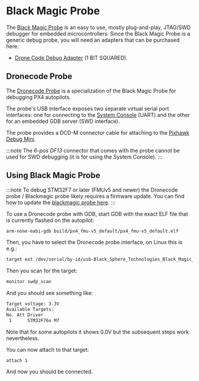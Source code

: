 # Black Magic Probe


The [Black Magic Probe](https://black-magic.org) is an easy to use, mostly plug-and-play, JTAG/SWD debugger for embedded microcontrollers.
Since the Black Magic Probe is a generic debug probe, you will need an adapters that can be purchased here:

- [Drone Code Debug Adapter](https://1bitsquared.com/products/drone-code-debug-adapter) (1 BIT SQUARED).


## Dronecode Probe

The [Dronecode Probe](https://kb.zubax.com/display/MAINKB/Dronecode+Probe+documentation) is a specialization of the Black Magic Probe for debugging PX4 autopilots.

The probe's USB interface exposes two separate virtual serial port interfaces: one for connecting to the [System Console](system_console) (UART) and the other for an embedded GDB server (SWD interface).

The probe provides a DCD-M connector cable for attaching to the [Pixhawk Debug Mini](swd_debug#pixhawk-debug-mini).

:::note
The *6-pos DF13* connector that comes with the probe cannot be used for SWD debugging (it is for using the System Console).
:::


## Using Black Magic Probe

:::note
To debug STM32F7 or later (FMUv5 and newer) the Dronecode probe / Blackmagic probe likely requires a firmware update.
You can find how to update the [blackmagic probe here](https://github.com/blacksphere/blackmagic/wiki/Upgrading-Firmware).
:::

To use a Dronecode probe with GDB, start GDB with the exact ELF file that is currently flashed on the autopilot:

```bash
arm-none-eabi-gdb build/px4_fmu-v5_default/px4_fmu-v5_default.elf
```

Then, you have to select the Dronecode probe interface, on Linux this is e.g.:

```bash
target ext /dev/serial/by-id/usb-Black_Sphere_Technologies_Black_Magic_Probe_f9414d5_7DB85DAC-if00
```

Then you scan for the target:

```bash
monitor swdp_scan
```

And you should see something like:

```bash
Target voltage: 3.3V
Available Targets:
No. Att Driver
 1      STM32F76x M7
```

Note that for some autopilots it shows 0.0V but the subsequent steps work nevertheless.

You can now attach to that target:

```
attach 1
```

And now you should be connected.

